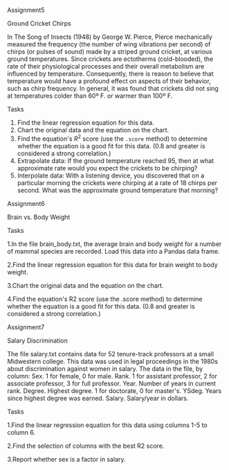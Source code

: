 Assignment5

Ground Cricket Chirps

In The Song of Insects (1948) by George W. Pierce, Pierce mechanically measured the frequency (the number of wing vibrations per second) of chirps (or pulses of sound) made by a striped ground cricket, at various ground temperatures. Since crickets are ectotherms (cold-blooded), the rate of their physiological processes and their overall metabolism are influenced by temperature. Consequently, there is reason to believe that temperature would have a profound effect on aspects of their behavior, such as chirp frequency.
In general, it was found that crickets did not sing at temperatures colder than 60º F. or warmer than 100º F.

Tasks
1. Find the linear regression equation for this data.
2. Chart the original data and the equation on the chart.
3. Find the equation's $R^2$ score (use the `.score` method) to determine whether the
equation is a good fit for this data. (0.8 and greater is considered a strong correlation.)
4. Extrapolate data:  If the ground temperature reached 95, then at what approximate rate would you expect the crickets to be chirping?
5. Interpolate data:  With a listening device, you discovered that on a particular morning the crickets were chirping at a rate of 18 chirps per second.  What was the approximate ground temperature that morning? 

Assignment6

Brain vs. Body Weight

Tasks

1.In the file brain_body.txt, the average brain and body weight for a number of mammal species are recorded. Load this data into a Pandas data frame.

2.Find the linear regression equation for this data for brain weight to body weight.

3.Chart the original data and the equation on the chart.

4.Find the equation's R2 score (use the .score method) to determine whether the equation is a good fit for this data. (0.8 and greater is considered a strong correlation.)


Assignment7

Salary Discrimination

The file salary.txt contains data for 52 tenure-track professors at a small Midwestern college. This data was used in legal proceedings in the 1980s about discrimination against women in salary.
The data in the file, by column:
Sex. 1 for female, 0 for male.
Rank. 1 for assistant professor, 2 for associate professor, 3 for full professor.
Year. Number of years in current rank.
Degree. Highest degree. 1 for doctorate, 0 for master's.
YSdeg. Years since highest degree was earned.
Salary. Salary/year in dollars.

Tasks

1.Find the linear regression equation for this data using columns 1-5 to column 6.

2.Find the selection of columns with the best R2 score.

3.Report whether sex is a factor in salary.

